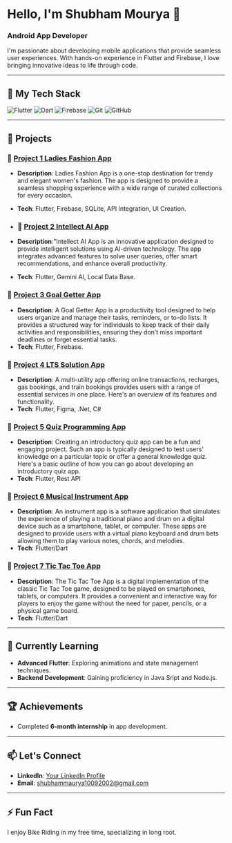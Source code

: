 
# Hello, I'm Shubham Mourya 👋
### Android App Developer 

I'm passionate about developing mobile applications that provide seamless user experiences. With hands-on experience in Flutter and Firebase, I love bringing innovative ideas to life through code.

---

## 🚀 My Tech Stack

![Flutter](https://img.shields.io/badge/Flutter-02569B?style=flat&logo=flutter&logoColor=white)
![Dart](https://img.shields.io/badge/Dart-0B6E99?style=flat&logo=dart&logoColor=white)
![Firebase](https://img.shields.io/badge/Firebase-FFCA28?style=flat&logo=firebase&logoColor=white)
![Git](https://img.shields.io/badge/Git-F05032?style=flat&logo=git&logoColor=white)
![GitHub](https://img.shields.io/badge/GitHub-181717?style=flat&logo=github&logoColor=white)

---


## 📝 Projects


### 🌟 [Project 1 Ladies Fashion App](https://github.com/shubhamgitvns/Goal_Getter)
- **Description**: Ladies Fashion App is a one-stop destination for trendy and elegant women's fashion. The app is designed to provide a seamless shopping experience with a wide range of curated collections for every occasion.
-  **Tech**: Flutter, Firebase, SQLite, API Integration, UI Creation.

- ### 🌟 [Project 2 Intellect AI App](https://github.com/shubhamgitvns/Goal_Getter)
- **Description**:"Intellect AI App is an innovative application designed to provide intelligent solutions using AI-driven technology. The app integrates advanced features to solve user queries, offer smart recommendations, and enhance overall productivity.
- **Tech**: Flutter, Gemini AI, Local Data Base.
### 🌟 [Project 3 Goal Getter App](https://github.com/shubhamgitvns/Goal_Getter)
- **Description**: A Goal Getter App is a productivity tool designed to help users organize and manage their tasks, reminders, or to-do lists. It provides a structured way for individuals to keep track of their daily activities and responsibilities, ensuring they don’t miss important deadlines or forget essential tasks.
- **Tech**: Flutter, Firebase.

### 🌟 [Project 4 LTS Solution App](https://github.com/shubhamgitvns/LTSS)
- **Description**: A multi-utility app offering online transactions, recharges, gas bookings, and train bookings provides users with a range of essential services in one place. Here's an overview of its features and functionality.
- **Tech**: Flutter, Figma, .Net, C#

### 🌟 [Project 5 Quiz Programming App](https://github.com/shubhamgitvns/Quiz-Programming-Test)
- **Description**: Creating an introductory quiz app can be a fun and engaging project. Such an app is typically designed to test users' knowledge on a particular topic or offer a general knowledge quiz. Here's a basic outline of how you can go about developing an introductory quiz app.
- **Tech**: Flutter, Rest API
 ### 🌟 [Project 6 Musical Instrument App](https://github.com/shubhamgitvns/Musical-Instrument-App)
- **Description**: An instrument app is a software application that simulates the experience of playing a traditional piano and drum on a digital device such as a smartphone, tablet, or computer. These apps are designed to provide users with a virtual piano keyboard and drum bets allowing them to play various notes, chords, and melodies.
- **Tech**: Flutter/Dart

 ### 🌟 [Project 7 Tic Tac Toe App](https://github.com/shubhamgitvns/Tic-Tac-Toe)
- **Description**: The Tic Tac Toe App is a digital implementation of the classic Tic Tac Toe game, designed to be played on smartphones, tablets, or computers. It provides a convenient and interactive way for players to enjoy the game without the need for paper, pencils, or a physical game board.
- **Tech**: Flutter/Dart


---

## 🌱 Currently Learning
- **Advanced Flutter**: Exploring animations and state management techniques.
- **Backend Development**: Gaining proficiency in Java Sript and Node.js.

---

## 🏆 Achievements
- Completed **6-month internship** in app development.

---

## 📫 Let's Connect
- **LinkedIn**: [Your LinkedIn Profile](https://www.linkedin.com/in/shubham-maurya-905262247/)
- **Email**: shubhammaurya10092002@gmail.com

---

## ⚡ Fun Fact
I enjoy Bike Riding in my free time, specializing in long root.


